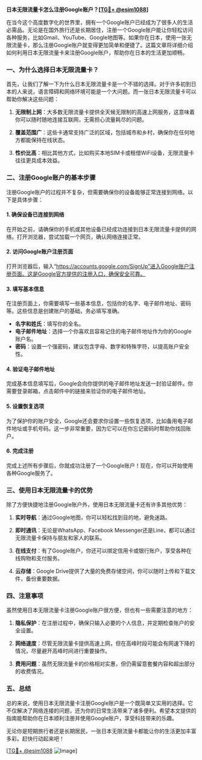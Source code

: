 **日本无限流量卡怎么注册Google账户？[[TG💪+ @esim1088](https://t.me/s/esim1088)]**

在当今这个高度数字化的世界里，拥有一个Google账户已经成为了很多人的生活必需品。无论是在国外旅行还是长期居住，注册一个Google账户能让你轻松访问各种服务，比如Gmail、YouTube、Google地图等。如果你在日本，使用一张无限流量卡，那么注册Google账户就变得更加简单和便捷了。这篇文章将详细介绍如何利用日本无限流量卡来注册Google账户，帮助你在日本的生活更加顺畅。

### 一、为什么选择日本无限流量卡？

首先，让我们了解一下为什么日本无限流量卡是一个不错的选择。对于许多初到日本的人来说，语言障碍和网络环境可能是一个大问题。而一张日本无限流量卡可以帮助你解决这些问题：

1. **无限制上网**：大多数无限流量卡提供全天候无限制的高速上网服务，这意味着你可以随时随地连接互联网，无需担心流量耗尽的问题。
   
2. **覆盖范围广**：这些卡通常支持广泛的区域，包括城市和乡村，确保你在任何地方都能保持在线状态。

3. **性价比高**：相比其他方式，比如购买本地SIM卡或租借WiFi设备，无限流量卡往往更具成本效益。

### 二、注册Google账户的基本步骤

注册Google账户的过程并不复杂，但需要确保你的设备能够正常连接到网络。以下是具体步骤：

#### 1. 确保设备已连接到网络

在开始之前，请确保你的手机或其他设备已经成功连接到日本无限流量卡提供的网络。打开浏览器，尝试加载一个网页，确认网络连接正常。

#### 2. 访问Google账户注册页面

打开浏览器后，输入“https://accounts.google.com/SignUp”进入Google账户注册页面。这是Google官方提供的注册入口，确保安全可靠。

#### 3. 填写基本信息

在注册页面上，你需要填写一些基本信息，包括你的名字、电子邮件地址、密码等。这些信息是创建账户的基础，务必填写准确。

- **名字和姓氏**：填写你的全名。
- **电子邮件地址**：选择一个你喜欢且容易记住的电子邮件地址作为你的Google账户名。
- **密码**：设置一个强密码，建议包含字母、数字和特殊字符，以提高账户安全性。

#### 4. 验证电子邮件地址

完成基本信息填写后，Google会向你提供的电子邮件地址发送一封验证邮件。你需要登录邮箱，点击邮件中的链接来验证你的电子邮件地址。

#### 5. 设置恢复选项

为了保护你的账户安全，Google还会要求你设置一些恢复选项，比如备用电子邮件地址或手机号码。这一步非常重要，因为它可以在你忘记密码时帮助你找回账户。

#### 6. 完成注册

完成上述所有步骤后，你就成功注册了一个Google账户！现在，你可以开始使用各种Google服务了。

### 三、使用日本无限流量卡的优势

除了方便快捷地注册Google账户外，使用日本无限流量卡还有许多其他优势：

1. **实时导航**：通过Google地图，你可以轻松找到目的地，避免迷路。
   
2. **即时通讯**：无论是WhatsApp、Facebook Messenger还是Line，都可以通过无限流量卡保持与朋友和家人的联系。

3. **在线支付**：有了Google账户，你还可以绑定信用卡或银行账户，享受各种在线购物和支付服务。

4. **云存储**：Google Drive提供了大量的免费存储空间，你可以随时上传和下载文件，备份重要数据。

### 四、注意事项

虽然使用日本无限流量卡注册Google账户很方便，但也有一些需要注意的地方：

1. **隐私保护**：在注册过程中，确保只输入必要的个人信息，并定期检查账户的安全设置。
   
2. **网络速度**：尽管无限流量卡提供高速上网，但在高峰时段可能会有网速下降的情况，尽量避开高峰时间进行重要操作。

3. **费用问题**：虽然无限流量卡的价格相对实惠，但仍需留意套餐内容和超出部分的收费情况。

### 五、总结

总的来说，使用日本无限流量卡注册Google账户是一个既简单又实用的选择。它不仅解决了网络连接的问题，还为你的日常生活带来了诸多便利。希望本文提供的指南能帮助你在日本顺利注册并使用Google账户，享受科技带来的乐趣。

无论你是短期旅行者还是长期居民，一张日本无限流量卡都能让你的生活更加丰富多彩。赶快行动起来吧！

[[TG💪+ @esim1088](https://t.me/s/esim1088) ![Image](https://i.postimg.cc/4NQfJmqS/Snipaste-2025-05-13-00-14-12.png)]
